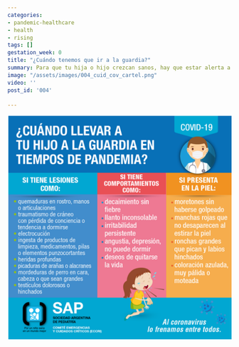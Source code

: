```yaml
---
categories:
- pandemic-healthcare
- health
- rising
tags: []
gestation_week: 0
title: "¿Cuándo tenemos que ir a la guardia?"
summary: Para que tu hija o hijo crezcan sanos, hay que estar alerta a las emergencias
image: "/assets/images/004_cuid_cov_cartel.png"
video: ''
post_id: '004'

---
```

![](/assets/images/004_cuid_cov_cartel.png)